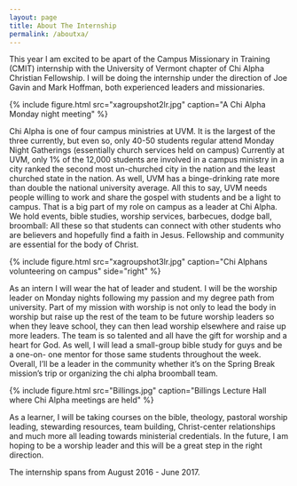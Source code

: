 ```yaml
---
layout: page
title: About The Internship
permalink: /aboutxa/
---
```


This year I am excited to be apart of the Campus Missionary in Training (CMIT) internship with the University of Vermont chapter of Chi Alpha Christian Fellowship. I will be doing the internship under the direction of Joe Gavin and Mark Hoffman, both experienced leaders and missionaries.

{% include figure.html src="xagroupshot2lr.jpg" caption="A Chi Alpha Monday night meeting" %}

Chi Alpha is one of four campus ministries at UVM. It is the largest of the three currently, but even so, only 40-50 students regular attend Monday Night Gatherings (essentially church services held on campus) Currently at UVM, only 1% of the 12,000 students are involved in a campus ministry in a city ranked the second most un-churched city in the nation and the least churched state in the nation. As well, UVM has a binge-drinking rate more than double the national university average. All this to say, UVM needs people willing to work and share the gospel with students and be a light to campus. That is a big part of my role on campus as a leader at Chi Alpha. We hold events, bible studies, worship services, barbecues, dodge ball, broomball: All these so that students can connect with other students who are believers and hopefully find a faith in Jesus. Fellowship and community are essential for the body of Christ.

{% include figure.html src="xagroupshot3lr.jpg" caption="Chi Alphans volunteering on campus" side="right" %}

As an intern I will wear the hat of leader and student. I will be the worship leader on Monday nights following my passion and my degree path from university. Part of my mission with worship is not only to lead the body in worship but raise up the rest of the team to be future worship leaders so when they leave school, they can then lead worship elsewhere and raise up more leaders. The team is so talented and all have the gift for worship and a heart for God. As well, I will lead a small-group bible study for guys and be a one-on- one mentor for those same students throughout the week. Overall, I’ll be a leader in the community whether it’s on the Spring Break mission’s trip or organizing the chi alpha broomball team.

{% include figure.html src="Billings.jpg" caption="Billings Lecture Hall where Chi Alpha meetings are held" %}

As a learner, I will be taking courses on the bible, theology, pastoral worship leading, stewarding resources, team building, Christ-center relationships and much more all leading towards ministerial credentials. In the future, I am hoping to be a worship leader and this will be a great step in the right direction.

The internship spans from August 2016 - June 2017.

